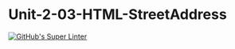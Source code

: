 # Unit-2-03-HTML-StreetAddress
[![GitHub's Super Linter](https://github.com/ICS20-Programming-SavyonM/Unit-2-03-HTML-StreetAddress/workflows/GitHub's%20Super%20Linter/badge.svg)](https://github.com/ICS20-Programming-SavyonM/Unit-2-03-HTML-StreetAddress/actions)
